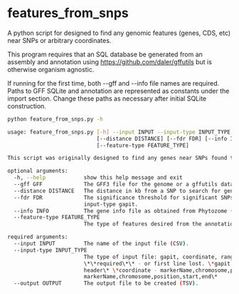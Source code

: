 # features_from_snps
A python script for designed to find any genomic features (genes, CDS, etc) near SNPs or arbitrary coordinates.

This program requires that an SQL database be generated from an assembly and annotation using https://github.com/daler/gffutils but is otherwise organism agnostic.

If running for the first time, both --gff and --info file names are required. Paths to GFF SQLite and annotation are represented as constants under the import section. Change these paths as necessary after initial SQLite construction.

```bash
python feature_from_snps.py -h 

usage: feature_from_snps.py [-h] --input INPUT --input-type INPUT_TYPE --output OUTPUT [--gff GFF]
                            [--distance DISTANCE] [--fdr FDR] [--info INFO]
                            [--feature-type FEATURE_TYPE]

This script was originally designed to find any genes near SNPs found to be significant in a GWAS analysis performed in GAPIT but has since been generalize for any coordinates.

optional arguments:
  -h, --help            show this help message and exit
  --gff GFF             The GFF3 file for the genome or a gffutils database.
  --distance DISTANCE   The distance in kb from a SNP to search for genes (default: 10).
  --fdr FDR             The significance threshold for significant SNPs. Only applicable with
                        input-type gapit.
  --info INFO           The gene info file as obtained from Phytozome (TSV).
  --feature-type FEATURE_TYPE
                        The type of features desired from the annotation (i.e. gene,CDS).

required arguments:
  --input INPUT         The name of the input file (CSV).
  --input-type INPUT_TYPE
                        The type of input file: gapit, coordinate, range. Note: headers are
                        \*\*required\*\* - or first line lost. \*gapit - the unedited GAPIT output with
                        header\* \*coordinate - markerName,chromosome,position \*\*\* \*range -
                        markerName,chromosome,position,start,end\*
  --output OUTPUT       The output file to be created (TSV).
```

